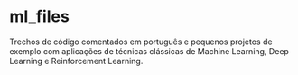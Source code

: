# ml_files
Trechos de código comentados em português e pequenos projetos de exemplo com aplicações de técnicas clássicas de Machine Learning, Deep Learning e Reinforcement Learning.
